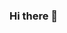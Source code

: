 ### Hi there 👋

<!--
**carissacha/carissacha** is a ✨ _special_ ✨ repository because its `README.md` (this file) appears on your GitHub profile.

Here are some ideas to get you started:

- 🔭 I’m currently working on github
- 🌱 I’m currently learning spanish
- 👯 I’m looking to collaborate on ...
- 🤔 I’m looking for help with comp sci
- 💬 Ask me about everything
- 📫 How to reach me: email
- 😄 Pronouns: she her
- ⚡ Fun fact: Im from Hong kong 
-->
